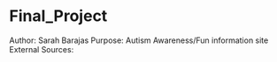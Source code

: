 # Final_Project
Author: Sarah Barajas
Purpose: Autism Awareness/Fun information site
External Sources: